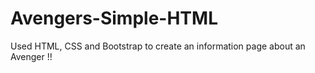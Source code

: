 # Avengers-Simple-HTML
Used HTML, CSS and Bootstrap to create an information page about an Avenger !!
